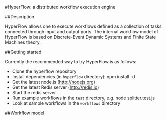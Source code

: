 #HyperFlow: a distributed workflow execution engine

##Description

HyperFlow allows one to execute workflows defined as a collection of tasks connected through input and output ports. The internal workflow model of HyperFlow is based on Discrete-Event Dynamic Systems and Finite State Machines theory.   

##Getting started

Currently the recommended way to try HyperFlow is as follows:
* Clone the hyperflow repository
* Install dependencies (in `hyperflow` directory): npm install -d
* Get the latest node.js (http://nodejs.org)
* Get the latest Redis server (http://redis.io)
* Start the redis server
* Run example workflows in the `test` directory, e.g. node splitter.test.js
* Look at sample workflows in the `workflows` directory


##Workflow model


 
